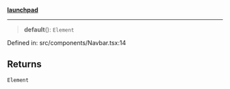[**launchpad**](index.md)

***

> **default**(): `Element`

Defined in: src/components/Navbar.tsx:14

## Returns

`Element`
